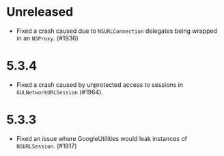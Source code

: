 # Unreleased

- Fixed a crash caused due to `NSURLConnection` delegates being wrapped in an
  `NSProxy`. (#1936)

# 5.3.4
- Fixed a crash caused by unprotected access to sessions in
  `GULNetworkURLSession` (#1964).

# 5.3.3
- Fixed an issue where GoogleUtilities would leak instances of `NSURLSession`.
  (#1917)
